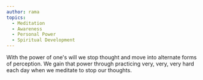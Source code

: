```yaml
---
author: rama
topics:
  - Meditation
  - Awareness
  - Personal Power
  - Spiritual Development
---
```


With the power of one's will we stop thought and move into alternate forms of perception. We gain that power through practicing very, very, very hard each day when we meditate to stop our thoughts.
